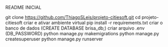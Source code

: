 README INICIAL

git clone https://github.com/ThiagoSLeis/projeto-citiesoft.git
cd projeto-citiesoft
criar e ativar ambiente virtual
pip install -r requirements.txt
criar o banco de dados (CREATE DATABASE brisa_db;)
criar arquivo .env (DB_PASSWORD)
python manage.py makemigrations
python manage.py createsuperuser
python manage.py runserver